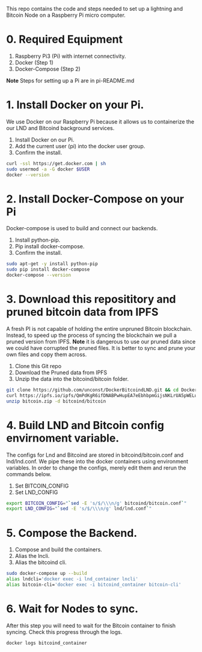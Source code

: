 This repo contains the code and steps needed to set up a lightning and Bitcoin Node on a Raspberry Pi micro computer.

# 0. Required Equipment
1. Raspberry Pi3 (Pi) with internet connectivity.
1. Docker (Step 1)
1. Docker-Compose (Step 2)

**Note** Steps for setting up a Pi are in pi-README.md 

# 1. Install Docker on your Pi.
We use Docker on our Raspberry Pi because it allows us to containerize the our
LND and Bitcoind background services.

1. Install Docker on our Pi.
1. Add the current user (pi) into the docker user group.
1. Confirm the install.

```bash
curl -ssl https://get.docker.com | sh
sudo usermod -a -G docker $USER
docker --version
```

# 2. Install Docker-Compose on your Pi
Docker-compose is used to build and connect our backends.

1. Install python-pip.
1. Pip install docker-compose.
1. Confirm the install.

```bash
sudo apt-get -y install python-pip
sudo pip install docker-compose
docker-compose --version
```

# 3. Download this reposititory and pruned bitcoin data from IPFS
A fresh PI is not capable of holding the entire unpruned Bitcoin blockchain.
Instead, to speed up the process of syncing the blockchain we pull a pruned version from IPFS.
**Note** it is dangerous to use our pruned data since we could have corrupted the pruned files.
It is better to sync and prune your own files and copy them across.

1. Clone this Git repo
1. Download the Pruned data from IPFS
1. Unzip the data into the bitcoind/bitcoin folder.

```bash
git clone https://github.com/unconst/DockerBitcoindLND.git && cd DockerBitcoinLND
curl https://ipfs.io/ipfs/QmPdKgR6ifDNABPwHupEA7eEbhbpmGijsNKLrUA5pWELuQ > bitcoin.zip
unzip bitcoin.zip -d bitcoind/bitcoin
```

# 4. Build LND and Bitcoin config envirnoment variable.
The configs for Lnd and Bitcoind are stored in bitcoind/bitcoin.conf and lnd/lnd.conf. We pipe these into the docker containers using environment variables.
In order to change the configs, merely edit them and rerun the commands below.

1. Set BITCOIN_CONFIG
1. Set LND_CONFIG

```bash
export BITCOIN_CONFIG="`sed -E 's/$/\\\n/g' bitcoind/bitcoin.conf`"
export LND_CONFIG="`sed -E 's/$/\\\n/g' lnd/lnd.conf`"
```

# 5. Compose the Backend.

1. Compose and build the containers.
1. Alias the lncli.
1. Alias the bitcoind cli.

```bash
sudo docker-compose up --build
alias lndcli='docker exec -i lnd_container lncli'
alias bitcoin-cli='docker exec -i bitcoind_container bitcoin-cli'
```

# 6. Wait for Nodes to sync.
After this step you will need to wait for the Bitcoin container to finish syncing. Check this progress through the logs.

```bash
docker logs bitcoind_container
```




